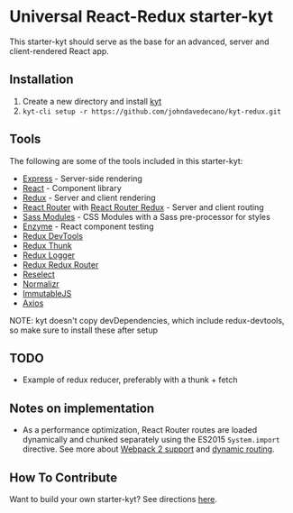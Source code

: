 # Universal React-Redux starter-kyt

This starter-kyt should serve as the base for an advanced, server and client-rendered React app.


## Installation

1. Create a new directory and install [kyt](https://github.com/NYTimes/kyt)
2. `kyt-cli setup -r https://github.com/johndavedecano/kyt-redux.git`

## Tools

The following are some of the tools included in this starter-kyt:

- [Express](https://expressjs.com/) - Server-side rendering
- [React](https://facebook.github.io/react/) - Component library
- [Redux](https://github.com/reactjs/redux) - Server and client rendering
- [React Router](https://github.com/reactjs/react-router) with [React Router Redux](https://github.com/reactjs/react-router-redux) - Server and client routing
- [Sass Modules](https://github.com/css-modules/css-modules) - CSS Modules with a Sass pre-processor for styles
- [Enzyme](https://github.com/airbnb/enzyme) - React component testing
- [Redux DevTools](https://github.com/gaearon/redux-devtools)
- [Redux Thunk](https://github.com/gaearon/redux-thunk)
- [Redux Logger](https://github.com/evgenyrodionov/redux-logger)
- [Redux Redux Router](https://github.com/reactjs/react-router-redux)
- [Reselect](https://github.com/reactjs/reselect)
- [Normalizr](https://github.com/paularmstrong/normalizr)
- [ImmutableJS](https://github.com/indexiatech/redux-immutablejs)
- [Axios](https://github.com/mzabriskie/axios)

NOTE: kyt doesn't copy devDependencies, which include redux-devtools, so make sure to install these after setup

## TODO
- Example of redux reducer, preferably with a thunk + fetch

## Notes on implementation

- As a performance optimization, React Router routes are loaded dynamically and chunked separately using the ES2015 `System.import` directive. See more about  [Webpack 2 support](https://gist.github.com/sokra/27b24881210b56bbaff7#code-splitting-with-es6) and [dynamic routing](https://github.com/reactjs/react-router/blob/master/docs/guides/DynamicRouting.md).

## How To Contribute
Want to build your own starter-kyt?
See directions [here](https://github.com/NYTimes/kyt/blob/master/docs/Starterkyts.md).